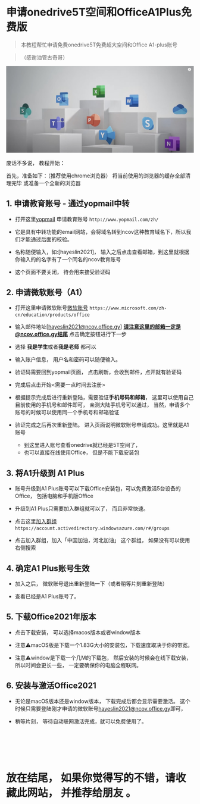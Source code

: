 #  申请onedrive5T空间和OfficeA1Plus免费版 

> 本教程帮忙申请免费onedrive5T免费超大空间和Office A1-plus账号

>（感谢油管古奇哥）

<img src='../../../img/office.png'>

废话不多说， 教程开始： 

首先，准备如下：（推荐使用chrome浏览器）
    将当前使用的浏览器的缓存全部清理完毕
    或准备一个全新的浏览器



## 1. 申请教育账号 - 通过yopmail中转

+ 打开这里[yopmail](http://www.yopmail.com/zh/​) 申请教育账号  `http://www.yopmail.com/zh/` 

+ 它是具有中转功能的email网站，会将域名转到ncov这种教育域名下，所以我们才能通过后面的校验。

+ 名称随便输入，如:[hayeslin2021]， 输入之后点击查看邮箱，到这里就根据你输入的的名字有了一个同名的ncov教育账号

+ 这个页面不要关闭， 待会用来接受验证码

## 2. 申请微软账号（A1）

+ 打开这里申请微软账号[微软账号](https://www.microsoft.com/zh-cn/education/products/office) `https://www.microsoft.com/zh-cn/education/products/office` 

+ 输入邮件地址[hayeslin2021@ncov.office.gy] **请注意这里的邮箱一定是@ncov.office.gy结尾**  点击确定按钮进行下一步

+ 选择 **我是学生**或者**我是老师** 都可以 

+ 输入账户信息， 用户名和密码可以随便输入。 

+ 验证码需要回到yopmail页面， 点击刷新，会收到邮件，点开就有验证码

+ 完成后点击开始<需要一点时间去注册>

+ 根据提示完成后进行重新登陆，需要验证**手机号码和邮箱**， 这里可以使用自己目前使用的手机号和邮件即可， 亲测大陆手机号可以通过， 当然，申请多个账号的时候可以使用同一个手机号和邮箱验证

+ 验证完成之后再次重新登陆。 进入页面说明微软账号申请成功。这里就是A1账号
    - 到这里进入账号查看onedrive就已经是5T空间了， 
    - 也可以直接在线使用Office， 但是不能下载安装包
     
## 3. 将A1升级到 A1 Plus

+ 账号升级到A1 Plus账号可以下载Office安装包，可以免费激活5台设备的Office， 包括电脑和手机版Office

+ 升级到A1 Plus只需要加入群组就可以了， 而且非常快速。 

+ 点击这里[加入群组](https://account.activedirectory.windowsazure.com/r#/groups) `https://account.activedirectory.windowsazure.com/r#/groups`  

+ 点击加入群组，加入「中国加油，河北加油」 这个群组， 如果没有可以使用右侧搜索 

## 4. 确定A1 Plus账号生效

+ 加入之后， 微软账号退出重新登陆一下（或者稍等片刻重新登陆） 

+ 查看已经是A1 Plus账号了。 

## 5. 下载Office2021年版本

+ 点击下载安装， 可以选择macos版本或者window版本

+ 注意⚠️macOS版是下载一个1.83G大小的安装包，下载速度取决于你的带宽。 

+ 注意⚠️window是下载一个几M的下载包， 然后安装的时候会在线下载安装，所以时间会更长一些， 一定要确保你的电脑全程联网。 

## 6. 安装与激活Office2021

+ 无论是macOS版本还是window版本， 下载完成后都会显示需要激活。 这个时候只需要登陆刚才申请的微软账号[hayeslin2021@ncov.office.gy](#)即可，   

+ 稍等片刻， 等待自动联网激活完成，就可以免费使用了。 



<br>
<br>
<br>
<br>

# 放在结尾， 如果你觉得写的不错，请收藏此网站， 并推荐给朋友 。 